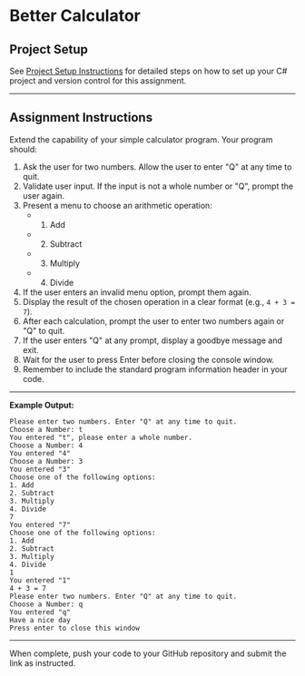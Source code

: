 # Better Calculator

## Project Setup

See [Project Setup Instructions](./ProjectSetup.md) for detailed steps on how to set up your C# project and version control for this assignment.

---

## Assignment Instructions

Extend the capability of your simple calculator program. Your program should:

1. Ask the user for two numbers. Allow the user to enter "Q" at any time to quit.
2. Validate user input. If the input is not a whole number or "Q", prompt the user again.
3. Present a menu to choose an arithmetic operation:
    - 1. Add
    - 2. Subtract
    - 3. Multiply
    - 4. Divide
4. If the user enters an invalid menu option, prompt them again.
5. Display the result of the chosen operation in a clear format (e.g., `4 + 3 = 7`).
6. After each calculation, prompt the user to enter two numbers again or "Q" to quit.
7. If the user enters "Q" at any prompt, display a goodbye message and exit.
8. Wait for the user to press Enter before closing the console window.
9. Remember to include the standard program information header in your code.

---

**Example Output:**

```console
Please enter two numbers. Enter "Q" at any time to quit.
Choose a Number: t
You entered "t", please enter a whole number.
Choose a Number: 4
You entered "4"
Choose a Number: 3
You entered "3"
Choose one of the following options:
1. Add
2. Subtract
3. Multiply
4. Divide
7
You entered "7"
Choose one of the following options:
1. Add
2. Subtract
3. Multiply
4. Divide
1
You entered "1"
4 + 3 = 7
Please enter two numbers. Enter "Q" at any time to quit.
Choose a Number: q
You entered "q"
Have a nice day
Press enter to close this window
```

---

When complete, push your code to your GitHub repository and submit the link as instructed.
